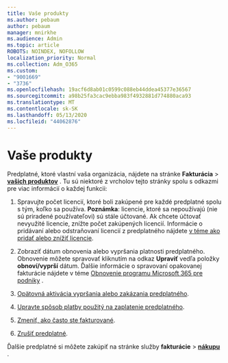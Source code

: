 ```yaml
---
title: Vaše produkty
ms.author: pebaum
author: pebaum
manager: mnirkhe
ms.audience: Admin
ms.topic: article
ROBOTS: NOINDEX, NOFOLLOW
localization_priority: Normal
ms.collection: Adm_O365
ms.custom:
- "9001669"
- "3736"
ms.openlocfilehash: 19acf6d8ab01c0599c088eb44ddea45377e36567
ms.sourcegitcommit: a98b25fa3cac9ebba983f4932881d774880aca93
ms.translationtype: MT
ms.contentlocale: sk-SK
ms.lasthandoff: 05/13/2020
ms.locfileid: "44062876"
---
```

# <a name="your-products"></a>Vaše produkty

Predplatné, ktoré vlastní vaša organizácia, nájdete na stránke **Fakturácia**  >  **[vašich produktov](https://go.microsoft.com/fwlink/p/?linkid=842054)** . Tu sú niektoré z vrcholov tejto stránky spolu s odkazmi pre viac informácií o každej funkcii:

1. Spravujte počet licencií, ktoré boli zakúpené pre každé predplatné spolu s tým, koľko sa používa.  **Poznámka**: licencie, ktoré sa nepoužívajú (nie sú priradené používateľovi) sú stále účtované.  Ak chcete účtovať nevyužité licencie, znížte počet zakúpených licencií. Informácie o pridávaní alebo odstraňovaní licencií z predplatného nájdete [v téme ako pridať alebo znížiť licencie](https://docs.microsoft.com/alchemyinsights/how-to-add-or-reduce-licenses).

2. Zobraziť dátum obnovenia alebo vypršania platnosti predplatného.  Obnovenie môžete spravovať kliknutím na odkaz **Upraviť** vedľa položky **obnoví/vyprší** dátum.  Ďalšie informácie o spravovaní opakovanej fakturácie nájdete v téme [Obnovenie programu Microsoft 365 pre podniky](https://go.microsoft.com/fwlink/?linkid=2119216) .

3. [Opätovná aktivácia vypršania alebo zakázania predplatného](https://go.microsoft.com/fwlink/?linkid=2117519).

4. [Upravte spôsob platby použitý na zaplatenie predplatného](https://go.microsoft.com/fwlink/?linkid=2117167).

5. [Zmeniť, ako často ste fakturované](https://go.microsoft.com/fwlink/?linkid=2119112).

6. [Zrušiť predplatné](https://go.microsoft.com/fwlink/?linkid=2119113).

Ďalšie predplatné si môžete zakúpiť na stránke služby **fakturácie**  >  [**nákupu**](https://go.microsoft.com/fwlink/p/?linkid=868433) .
